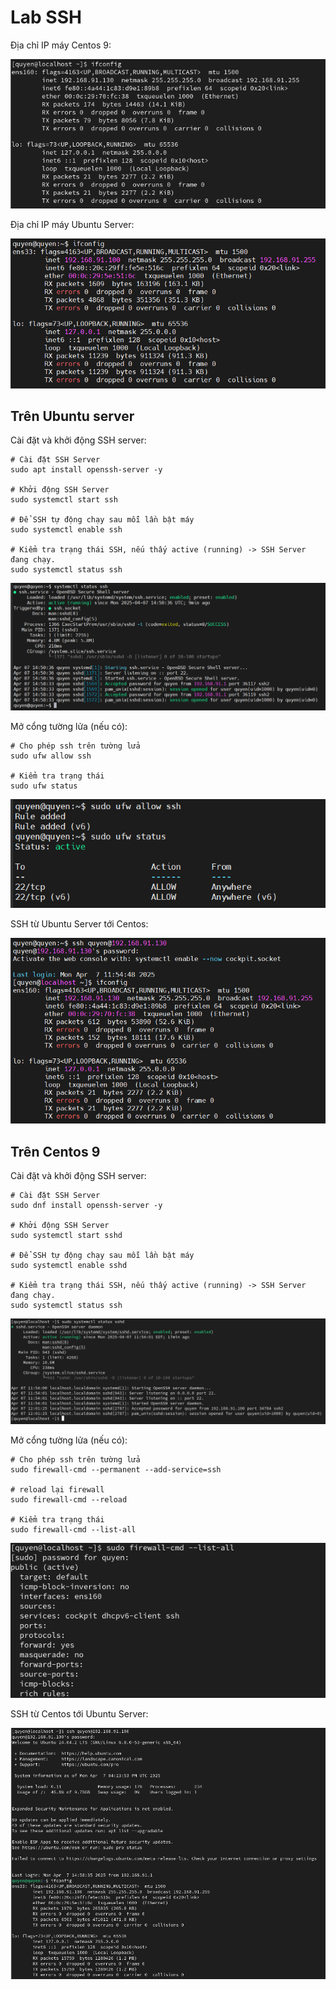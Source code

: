 # Lab SSH

Địa chỉ IP máy Centos 9:

![IP1](/QuyenNV/SSH/images/ip1.png)

Địa chỉ IP máy Ubuntu Server:

![IP2](/QuyenNV/SSH/images/ip2.png)

## Trên Ubuntu server

Cài đặt và khởi động SSH server:

    # Cài đặt SSH Server
    sudo apt install openssh-server -y

    # Khởi động SSH Server
    sudo systemctl start ssh

    # Để SSH tự động chạy sau mỗi lần bật máy
    sudo systemctl enable ssh

    # Kiểm tra trạng thái SSH, nếu thấy active (running) -> SSH Server đang chạy.
    sudo systemctl status ssh

![anh3](/QuyenNV/SSH/images/anh3.png)

Mở cổng tường lửa (nếu có):

    # Cho phép ssh trên tường lửa
    sudo ufw allow ssh

    # Kiểm tra trạng thái
    sudo ufw status

![anh4](/QuyenNV/SSH/images/anh4.png)

SSH từ Ubuntu Server tới Centos:

![anh5](/QuyenNV/SSH/images/anh5.png)

## Trên Centos 9

Cài đặt và khởi động SSH server:

    # Cài đặt SSH Server
    sudo dnf install openssh-server -y

    # Khởi động SSH Server
    sudo systemctl start sshd

    # Để SSH tự động chạy sau mỗi lần bật máy
    sudo systemctl enable sshd

    # Kiểm tra trạng thái SSH, nếu thấy active (running) -> SSH Server đang chạy.
    sudo systemctl status ssh

![anh6](/QuyenNV/SSH/images/anh6.png)

Mở cổng tường lửa (nếu có):

    # Cho phép ssh trên tường lửa
    sudo firewall-cmd --permanent --add-service=ssh

    # reload lại firewall
    sudo firewall-cmd --reload

    # Kiểm tra trạng thái
    sudo firewall-cmd --list-all

![anh7](/QuyenNV/SSH/images/anh7.png)

SSH từ Centos tới Ubuntu Server:

![anh8](/QuyenNV/SSH/images/anh8.png)




